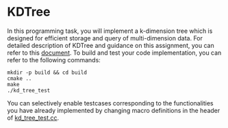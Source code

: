 # KDTree
In this programming task, you will implement a k-dimension tree which is designed for efficient storage and query of multi-dimension data. For detailed description of KDTree and guidance on this assignment, you can refer to this [document](./doc/005_assignment_3_kdtree.pdf). To build and test your code implementation, you can refer to the following commands:
```shell
mkdir -p build && cd build
cmake ..
make
./kd_tree_test
```
You can selectively enable testcases corresponding to the functionalities you have already implemented by changing macro definitions in the header of [kd_tree_test.cc](./kd_tree_test.cc).